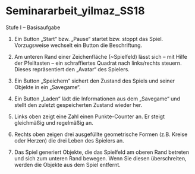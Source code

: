 # Seminararbeit_yilmaz_SS18

Stufe I – Basisaufgabe

1. Ein Button „Start“ bzw. „Pause“ startet bzw. stoppt das Spiel. Vorzugsweise wechselt ein Button die Beschriftung. 

2. Am unteren Rand einer Zeichenfläche (~Spielfeld) lässt sich – mit Hilfe der Pfeiltasten – ein schraffiertes Quadrat nach links/rechts steuern. Dieses repräsentiert den „Avatar“ des Spielers.

3. Ein Button „Speichern“ sichert den Zustand des Spiels und seiner Objekte in ein „Savegame“.

4. Ein Button „Laden“ lädt die Informationen aus dem „Savegame“ und stellt den zuletzt gespeicherten Zustand wieder her. 

5. Links oben zeigt eine Zahl einen Punkte-Counter an. Er steigt gleichmäßig und regelmäßig an.

6. Rechts oben zeigen drei ausgefüllte geometrische Formen (z.B. Kreise oder Herzen) die drei Leben des Spielers an.

7. Das Spiel generiert Objekte, die das Spielfeld am oberen Rand betreten und sich zum unteren Rand bewegen. Wenn Sie diesen überschreiten, werden die Objekte aus dem Spiel entfernt. 
